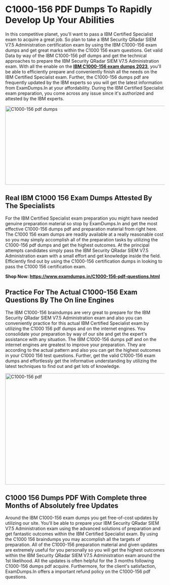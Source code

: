 <h1><strong>C1000-156 PDF Dumps To Rapidly Develop Up Your Abilities</strong></h1>
<p>In this competitive planet, you'll want to pass a IBM Certified Specialist exam to acquire a great job. So plan to take a IBM Security QRadar SIEM V7.5 Administration certification exam by using the IBM C1000-156 exam dumps and get great marks within the C1000 156 exam questions. Get valid Data by way of the IBM C1000-156 pdf dumps and get the technical approaches to prepare the IBM Security QRadar SIEM V7.5 Administration exam. With all the enable on the <strong><a href="https://www.examdumps.in/C1000-156-pdf-questions.html">IBM C1000-156 exam dumps 2023</a></strong>, you'll be able to efficiently prepare and conveniently finish all the needs on the IBM Certified Specialist exam. Further, the C1000-156 dumps pdf are frequently updated by the IBM experts so you will get the latest information from ExamDumps.In at your affordability. During the IBM Certified Specialist exam preparation, you come across any issue since it's authorized and attested by the IBM experts.</p>
<p><img src="https://i.ibb.co/zxJwW90/Copy-of-Online-Classes-Twitter-header-post-Made-with-Poster-My-Wall-1.png" alt="C1000-156 pdf dumps" width="750" height="250" /></p>
<h2><strong>Real IBM C1000 156 Exam Dumps Attested By The Specialists</strong></h2>
<p>For the IBM Certified Specialist exam preparation you might have needed genuine preparation material so stop by ExamDumps.In and get the most effective C1000-156 dumps pdf and preparation material from right here. The C1000 156 exam dumps are readily available at a really reasonable cost so you may simply accomplish all of the preparation tasks by utilizing the C1000-156 pdf dumps and get the highest outcomes. At the principal attempts candidates simply pass the IBM Security QRadar SIEM V7.5 Administration exam with a small effort and get knowledge inside the field. Efficiently find out by using the C1000-156 certification dumps in looking to pass the C1000 156 certification exam.</p>
<p><strong>Shop Now:&nbsp;<a href="https://www.examdumps.in/C1000-156-pdf-questions.html">https://www.examdumps.in/C1000-156-pdf-questions.html</a></strong></p>
<h2><strong>Practice For The Actual C1000-156 Exam Questions By The On line Engines</strong></h2>
<p>The IBM C1000-156 braindumps are very great to prepare for the IBM Security QRadar SIEM V7.5 Administration exam and also you can conveniently practice for this actual IBM Certified Specialist exam by utilizing the C1000 156 pdf dumps and on the internet engines. You consolidate your preparation by way of our site and get the expert's assistance with any situation. The IBM C1000-156 dumps pdf and on the internet engines are greatest to improve your preparation. They are according to the actual pattern and also you can get the highest outcomes in your C1000 156 test questions. Further, get the valid C1000-156 exam dumps and effortlessly get the informative understanding by utilizing the latest techniques to find out and get lots of knowledge.</p>
<p><a href="https://www.examdumps.in/C1000-156-pdf-questions.html"><img src="https://i.ibb.co/QkNtdwY/Copy-of-Zoom-Online-Classes-Facebook-Share-Po-Made-with-Poster-My-Wall-1.jpg" alt="C1000-156 pdf" width="670" height="352" /></a></p>
<h2><strong>C1000 156 Dumps PDF With Complete three Months of Absolutely free Updates</strong></h2>
<p>Around the IBM C1000-156 exam dumps you get free-of-cost updates by utilizing our site. You'll be able to prepare your IBM Security QRadar SIEM V7.5 Administration exam using the advanced solutions of preparation and get fantastic outcomes within the IBM Certified Specialist exam. By using the C1000 156 braindumps you may accomplish all the targets of preparation. All of the C1000-156 preparation material and given updates are extremely useful for you personally so you will get the highest outcomes within the IBM Security QRadar SIEM V7.5 Administration exam around the 1st likelihood. All the updates is often helpful for the 3 months following C1000-156 dumps pdf acquire. Furthermore, for the client's satisfaction, ExamDumps.In offers a important refund policy on the C1000-156 pdf questions.</p>
